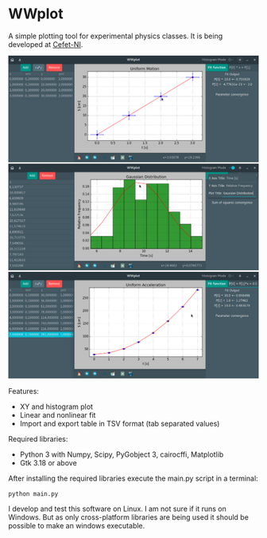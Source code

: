 # WWplot

A simple plotting tool for experimental physics classes. It is being developed at [Cefet-NI](http://www.cefet-rj.br/index.php/nova-iguacu).

![](images/linear_fit.png)
![](images/gaussian_distribution.png)
![](images/nonlinear_fit.png) 

Features:

- XY and histogram plot
- Linear and nonlinear fit
- Import and export table in TSV format (tab separated values) 

Required libraries:

- Python 3 with Numpy, Scipy, PyGobject 3, cairocffi, Matplotlib
- Gtk 3.18 or above

After installing the required libraries execute the main.py script in a
terminal:

	python main.py

I develop and test this software on Linux. I am not sure if it runs on Windows. But as only cross-platform libraries are being used it should be possible to make an windows executable.